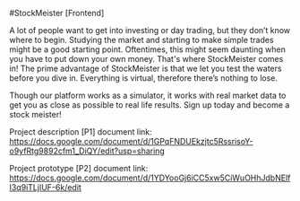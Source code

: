 #StockMeister [Frontend]

A lot of people want to get into investing or day trading, but they don’t know where to begin.
Studying the market and starting to make simple trades might be a good starting point.
Oftentimes, this might seem daunting when you have to put down your own money.
That's where StockMeister comes in! The prime advantage of StockMeister is that we let you test the waters before
you dive in. Everything is virtual, therefore there’s nothing to lose.

Though our platform works as a simulator, it works with real market data to get you as close as
possible to real life results. Sign up today and become a stock meister!


Project description [P1] document link:
https://docs.google.com/document/d/1GPqFNDUEkzjtc5RssrisoY-o9yfRtg9892cfm1_DiQY/edit?usp=sharing

Project prototype [P2] document link:
https://docs.google.com/document/d/1YDYooGj6iCC5xw5CiWuOHhJdbNElfI3q9iTLjIUF-6k/edit